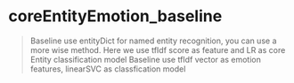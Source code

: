 # coreEntityEmotion_baseline

> Baseline use entityDict for named entity recognition, you can use a more wise method. Here we use tfIdf score as feature and LR as core Entity classification model
> Baseline use tfIdf vector as emotion features, linearSVC as classfication model
